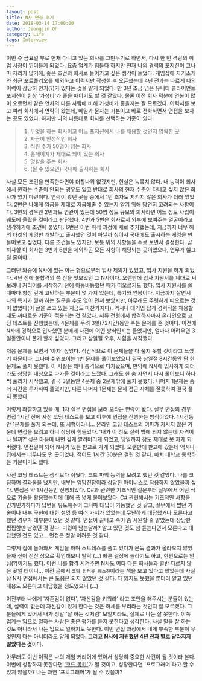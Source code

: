 ```yaml
---
layout: post
title: N사 면접 후기
date: 2018-03-14 17:00:00
author: Jeongjin Oh
category: Life
tags: Interview
---
```


이번 주 금요일 부로 현재 다니고 있는 회사를 그만두기로 하면서, 다시 한 번 격랑의 취업 시장이 뛰어들게 되었다. 요즘 업계가 힘들다 하지만 현재 나의 경력의 포지션이 그나마 자리가 많기에, 좋은 조건의 회사로 들어가고 싶은 생각이 들었다. 게임잡에 자기소개와 최근 포트폴리오를 제외하고 이력서만 작성한 후 오픈했는데 4년 전과는 다르게 나의 이력이 상당히 인기(?)가 있다는 것을 알게 되었다. 만 3년 조금 넘은 유니티 클라이언트 포지션이 한창 '가성비'가 좋을 때이기도 할 것 같았다. 물론 이전 회사 덕분에 연봉이 많이 오르면서 같은 연차의 다른 사람에 비해 가성비가 좋을지는 잘 모르겠다. 이력서를 보고 여러 회사에서 연락이 왔는데, 메일과 문자는 기본이고 바로 전화하면서 면접을 보자는 곳도 있었다. 하지만 나의 나름대로 회사를 선택하는 기준이 있다.

> 1. 무엇을 하는 회사이고 어느 포지션에서 나를 채용할 것인지 명확한 곳
> 2. 자금이 안정적인 회사
> 3. 직원 수가 50명이 넘는 회사
> 4. 홈페이지가 제대로 되어 있는 회사
> 5. 명함을 주는 회사
> 6. (될 수 있으면) 국내에 출시하는 회사

사실 모든 조건을 만족한다면야 더할나위 없겠지만, 현실은 녹록치 않다. 내 능력이 회사에서 원하는 수준이 안되는 경우도 있고 반대로 회사의 현재 수준이 다니고 싶지 않은 회사가 있기 마련이다. 연락이 왔던 곳들 중에서 1번 조차도 지키지 않은 회사가 더러 있었다. 2번은 나에게 임금을 제대로 지급해줄 수 있는지 알기 위해 당연히 고려되는 사항이다. 3번의 경우엔 2번과도 연관이 있는데 50명 정도 규모의 회사라면 어느 정도 사업이 궤도에 올랐을 것이라고 판단했다. 4번과 5번은 회사로서 외부에 보여주는 얼굴이라고 생각하기에 조건에 붙였다. 6번은 이번 취직 과정에 새로 추가했는데, 지금까지 너무 해외 타겟의 게임만 개발하고 출시했던 것이 아닐까 싶어서 국내에도 출시하는 게임을 만들어보고 싶었다. 다른 조건들도 있지만, 보통 위의 사항들을 주로 보면서 결정한다. 곧 퇴사할 이 회사는 3번과 6번을 제외하곤 모든 사항이 해당되는 곳이었으나, 업무가 <s>헬</s>그럴 줄이야...

그러던 와중에 N사에 있는 아는 형으로부터 입사 제의가 있었고, 입사 지원을 하게 되었다. 4년 전에 불합격의 쓴 잔을 맛보았던 그 N사이다. 오랜만에 입사 지원서를 제대로 써보려니 커리어를 시작하기 전에 아둥바둥했던 때가 떠오르기도 했다. 입사 지원서를 쓸 때마다 항상 깊게 고민하는 부분이 몇 가지 있는데, 특기와 연봉이다. 지금까지 살면서 나의 특기가 뭘까 하는 질문을 수도 없이 던져 보았지만, 아무래도 뚜렷하게 떠오르는 것이 없었다(이 글을 쓰고 있는 지금도 마찬가지다). 역시나 대기업 답게 경력직을 채용할 때도 까다로운 기준이 적용되는 것 같았다. 서류 전형에서 합격하자마자 온라인으로 코딩 테스트를 진행했는데, 4문제를 무려 3일(72시간)동안 푸는 문제를 준 것이다. 이전에 N사에 경력으로 입사했던 분에게 사전에 어떤 방식인지는 들었지만, 얼마나 어려우면 3일동안이나 풀게 할까 싶었다. 그리고 삼일절 오후, 시험을 시작했다.

처음 문제를 보면서 '아차' 싶었다. 직감적으로 이 문제들을 다 풀지 못할 것이라고 느꼈기 때문이다. 그나마 쉬워보이는 1번 문제를 풀어보았으나 결국 삼일절 8시간동안 단 한 문제도 풀지 못했다. 이 사실은 꽤나 충격으로 다가왔으며, 만약에 N사에 입사하게 되더라도 상당한 내상으로 다가올 것이라고 느꼈다. 그래도 한 숨 자면서 다시 풀어보니 하나씩 풀리기 시작했고, 결국 3일동안 4문제 중 2문제밖에 풀지 못했다. 나머지 1문제는 좀 더 시간을 투자하여 풀었지만, 다른 나머지 1문제는 문제 접근 자체를 잘못하여 결국 풀지 못했다.

이렇게 좌절하고 있을 때, 1차 실무 면접을 보러 오라는 연락이 왔다. 실무 면접의 경우 면접 1시간 전에 사전 코딩 테스트를 보고 이후에 면접을 진행하는 방식이었다. 1시간동안 1문제를 풀게 되는데, 또 시험이라니... 온라인 코딩 테스트의 여파가 가시지 않은 가운데 면접을 보려고 하니 상당히 힘들었다. '내가 이 정도 실력 밖에 되지 않는데 자격이나 될까?' 싶은 마음이 내면 깊게 깔려버리게 되었고, 당일까지 잠도 제대로 못 자게 되버렸다. 면접일이 되어 N사가 있는 판교로 가게 되었다. 오랜만에 판교에 갔는데 역시나 집에서는 너무나도 먼 곳이었다. 적어도 1시간 30분은 걸린 것 같다. 마치 대학교 통학하는 기분이기도 했다.

사전 코딩 테스트는 생각보다 쉬웠다. 코드 파악 능력을 보려고 했던 것 같았다. 나름 코딩하며 결과물을 냈지만, 내부는 엉망진창이라 상당한 마이너스로 작용하지 않았을까 싶다. 면접은 약 1시간동안 진행되었다. C#과 관련한 기초적인 질문부터 실무에서 어떤 식으로 기술을 활용했는지에 대해 폭 넓게 물어보았다. C# 관련해서는 기초적인 사항을 긴가민가하다가 답변을 유도해주어 그나마 대답이 가능했던 것 같고, 실무에서 썼던 기술이나 내부 구현에 대한 설명 등 여러 가지가 있었는데 무난하게 대답했거나 모른다고 했던 경우가 대부분이었던 것 같다. 면접이 끝나고 속이 좀 시원할 줄 알았는데 상당한 찝찝함만 남겼던 것 같다. 미련이 남는달까? 알고 있던 것도 첨 듣는다면서 모른다고 대답했던 것도 있고... 면접은 정말 어려운 것 같다.

그렇게 집에 돌아와서 게임을 하며 스트레스를 풀고 있다가 문득 결과가 올라오지 않았을까 싶어 전산 상으로 확인해보니 탈락 (...) 빠른 결정에 놀라기도 하고, 한편으로는 안심(?)이기도 했다. 이런 나를 합격 시켜주면 N사도 여타 다른 회사들과 별반 다르지 않은 곳일 터이니... 이전 글에서 ```코딩 인터뷰 퀘스쳔```이라는 책을 보고 있다고 했었는데 사실상 N사 면접에서는 큰 도움은 되지 않았던 것 같다. 다 읽지도 못했을 뿐더러 알고 있던 내용도 모른다고 대답했을 정도였으니 (...)

이전부터 나에게 '자존감이 없다', '자신감을 키워라' 라고 조언을 해주시는 분들이 있는데, 실력이 없는데 자신감이 있게 한다는 것은 허세를 부리라는 것인지 잘 모르겠다. 그 분들에게 있어서 내가 정말 '잘 하는 것처럼' 보일지라도, 실제로 나는 잘 못한다. 이쪽 업계는 입으로 일하는 사람은 좋은 평가를 듣지 못한다고 생각한다. 사실 말을 잘 하는 것도 아니라서 나는 입으로 일하지도 못한다. 이번 면접 과정에서 내게 부족한 부분이 무엇인지 다는 아니더라도 알게 되었다. 그리고 <b>N사에 지원했던 4년 전과 별로 달라지지 않았다는 것</b>이다.

아무래도 이번 이직은 나의 게임 커리어에 있어서 상당히 중요한 사건이 될 것이라 본다. 이번에 성장하지 못한다면 ['코드 몽키'](https://www.youtube.com/watch?v=aLyi0SkuKmY)가 될 것이고, 성장한다면 '프로그래머'라고 할 수 있지 않을까? 나는 과연 '프로그래머'가 될 수 있을까?